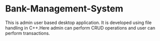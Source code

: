 # Bank-Management-System
This is admin user based desktop application. It is developed using file handling in C++.Here admin can perform CRUD operations and user can perform transactions.
